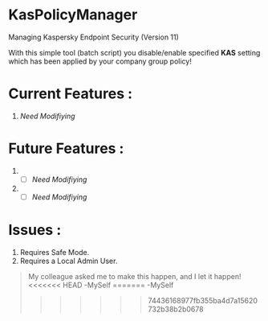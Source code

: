 # KasPolicyManager
Managing Kaspersky Endpoint Security (Version 11)

With this simple tool (batch script) you disable/enable specified **KAS** setting which has been applied by your company group policy!

# Current Features :
1. *Need Modifiying*

# Future Features :
1. -[ ] *Need Modifiying*
1. -[ ] *Need Modifiying*

# Issues :

1. Requires Safe Mode.
1. Requires a Local Admin User.

> My colleague asked me to make this happen, and I let it happen!
<<<<<<< HEAD
> -MySelf
=======
> -MySelf
>>>>>>> 74436168977fb355ba4d7a15620732b38b2b0678
